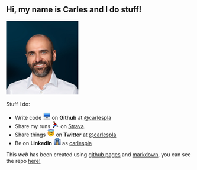 ## Hi, my name is Carles and I do stuff!
<img src="images/Carnet_2.png" height="200px"/>

Stuff I do:

- Write code <img src="images/emojis/computer.png" width="20px" height="20px"/> on **Github** at [@carlespla](http://github.com/carlespla)
- Share my runs <img src="images/emojis/running.png" width="20px" height="20px"/> on [Strava](https://www.strava.com/athletes/31820634).
- Share things <img src="images/emojis/innocent.png" width="20px" height="20px"/> on **Twitter** at [@carlespla](https://twitter.com/carlespla)
- Be on **LinkedIn** <img src="images/emojis/necktie.png" width="20px" height="20px"/> as [carlespla](https://www.linkedin.com/in/esteveaguilera/)

This *web* has been created using [github pages](https://pages.github.com/) and [markdown](https://guides.github.com/features/mastering-markdown/), you can see the repo [here!](https://github.com/carlespla/carlespla.github.io)
